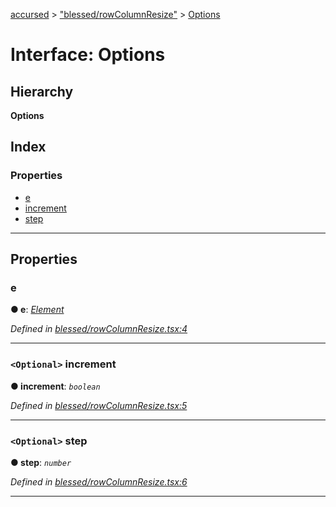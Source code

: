 [accursed](../README.md) > ["blessed/rowColumnResize"](../modules/_blessed_rowcolumnresize_.md) > [Options](../interfaces/_blessed_rowcolumnresize_.options.md)

# Interface: Options

## Hierarchy

**Options**

## Index

### Properties

* [e](_blessed_rowcolumnresize_.options.md#e)
* [increment](_blessed_rowcolumnresize_.options.md#increment)
* [step](_blessed_rowcolumnresize_.options.md#step)

---

## Properties

<a id="e"></a>

###  e

**● e**: *[Element](_jsx_types_.__global.jsx.element.md)*

*Defined in [blessed/rowColumnResize.tsx:4](https://github.com/cancerberoSgx/accursed/blob/978b980/src/blessed/rowColumnResize.tsx#L4)*

___
<a id="increment"></a>

### `<Optional>` increment

**● increment**: *`boolean`*

*Defined in [blessed/rowColumnResize.tsx:5](https://github.com/cancerberoSgx/accursed/blob/978b980/src/blessed/rowColumnResize.tsx#L5)*

___
<a id="step"></a>

### `<Optional>` step

**● step**: *`number`*

*Defined in [blessed/rowColumnResize.tsx:6](https://github.com/cancerberoSgx/accursed/blob/978b980/src/blessed/rowColumnResize.tsx#L6)*

___

